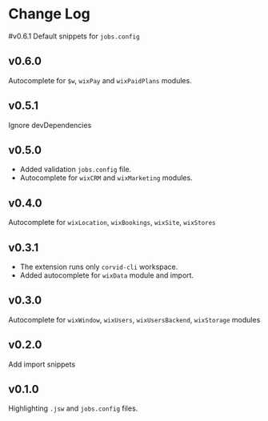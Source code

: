 # Change Log

#v0.6.1
Default snippets for `jobs.config`

## v0.6.0
Autocomplete for `$w`, `wixPay` and `wixPaidPlans` modules.

## v0.5.1
Ignore devDependencies

## v0.5.0
* Added validation `jobs.config` file.
* Autocomplete for `wixCRM` and `wixMarketing` modules.

## v0.4.0
Autocomplete for `wixLocation`, `wixBookings`, `wixSite`, `wixStores`

## v0.3.1
* The extension runs only `corvid-cli` workspace.
* Added autocomplete for `wixData` module and import.

## v0.3.0
Autocomplete for `wixWindow`, `wixUsers`, `wixUsersBackend`, `wixStorage` modules

## v0.2.0
Add import snippets

## v0.1.0
Highlighting `.jsw` and `jobs.config` files.
